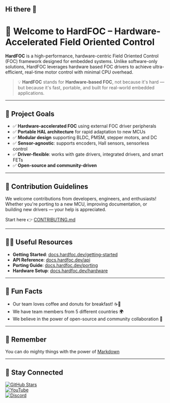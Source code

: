 ## Hi there 👋
    
# 🚀 Welcome to **HardFOC** – Hardware-Accelerated Field Oriented Control

**HardFOC** is a high-performance, hardware-centric Field Oriented Control (FOC) framework designed for embedded systems. Unlike software-only solutions, HardFOC leverages hardware based FOC drivers to achieve ultra-efficient, real-time motor control with minimal CPU overhead.

> 💡 **HardFOC** stands for **Hardware-based FOC**, not because it's hard — but because it's fast, portable, and built for real-world embedded applications.

---

## 🎯 Project Goals

- ✅ **Hardware-accelerated FOC** using external FOC driver peripherals
- ✅ **Portable HAL architecture** for rapid adaptation to new MCUs
- ✅ **Modular design** supporting BLDC, PMSM, stepper motors, and DC
- ✅ **Sensor-agnostic**: supports encoders, Hall sensors, sensorless control
- ✅ **Driver-flexible**: works with gate drivers, integrated drivers, and smart FETs
- ✅ **Open-source and community-driven**

---

## 🌈 Contribution Guidelines

We welcome contributions from developers, engineers, and enthusiasts! Whether you're porting to a new MCU, improving documentation, or building new drivers — your help is appreciated.

Start here 👉 [CONTRIBUTING.md](https://github.com/hardfoc/HardFOC/blob/main/CONTRIBUTING.md)

---

## 👩‍💻 Useful Resources

- **Getting Started**: [docs.hardfoc.dev/getting-started](https://docs.hardfoc.dev/getting-started)
- **API Reference**: [docs.hardfoc.dev/api](https://docs.hardfoc.dev/api)
- **Porting Guide**: [docs.hardfoc.dev/porting](https://docs.hardfoc.dev/porting)
- **Hardware Setup**: [docs.hardfoc.dev/hardware](https://docs.hardfoc.dev/hardware)

---

## 🍿 Fun Facts

- Our team loves coffee and donuts for breakfast! ☕🍩
- We have team members from 5 different countries 🌍
- We believe in the power of open-source and community collaboration 🤝

---

## 🧙 Remember

You can do mighty things with the power of [Markdown](https://docs.github.com/github/writing-on-github/getting-started-with-writing-and-formatting-on-github/basic-writing-and-formatting-syntax)

---

## 📣 Stay Connected

[![GitHub Stars](https://img.shields.io/github/stars/hardfoc/HardFOC?style=social)](https://github.com/hardfoc/HardFOC)  
[![YouTube](https://img.shields.io/youtube/channel/subscribers/UCxxxxxxx?style=social)](https://youtube.com/@hardfoc)  
[![Discord](https://img.shields.io/discord/1234567890?label=Discord&logo=discord&style=social)](https://discord.gg/hardfoc)
